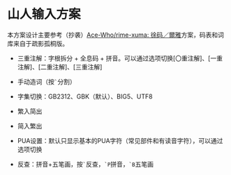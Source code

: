 # 山人输入方案

本方案设计主要参考（抄袭）[Ace-Who/rime-xuma: 徐码／爾雅](https://github.com/Ace-Who/rime-xuma)方案，码表和词库来自于疏影孤桐版。

- 三重注解：字根拆分 + 全息码 + 拼音。可以通过选项切换\[〇重注解\]、\[一重注解\]、\[二重注解\]、\[三重注解\]

- 手动造词（按`` ` ``分割）

- 字集切换：GB2312、GBK（默认）、BIG5、UTF8

- 繁入简出

- 简入繁出

- PUA设置：默认只显示基本的PUA字符（常见部件和有读音字符），可以通过选项切换

- 反查：拼音+五笔画，按`` ` ``反查，`` `P ``拼音，`` `B ``五笔画